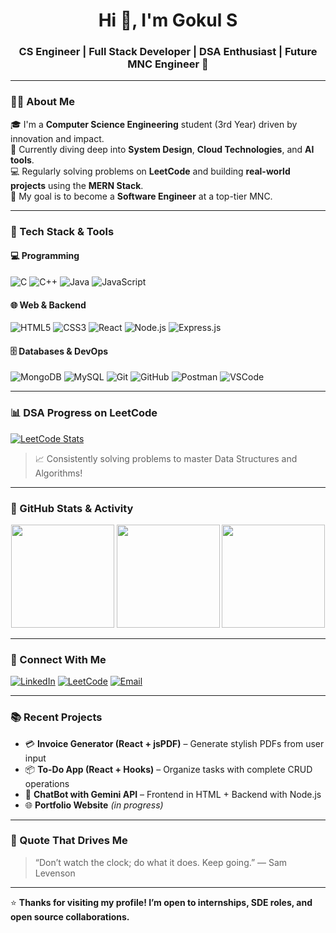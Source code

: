 <h1 align="center">Hi 👋, I'm Gokul S</h1>
<h3 align="center">CS Engineer | Full Stack Developer | DSA Enthusiast | Future MNC Engineer 🚀</h3>

---

### 🧑‍🎓 About Me

🎓 I'm a **Computer Science Engineering** student (3rd Year) driven by innovation and impact.  
🌱 Currently diving deep into **System Design**, **Cloud Technologies**, and **AI tools**.  
💻 Regularly solving problems on **LeetCode** and building **real-world projects** using the **MERN Stack**.  
🎯 My goal is to become a **Software Engineer** at a top-tier MNC.

---

### 💼 Tech Stack & Tools

#### 💻 Programming
![C](https://img.shields.io/badge/C-00599C?style=flat&logo=c&logoColor=white)
![C++](https://img.shields.io/badge/C++-00599C?style=flat&logo=c%2B%2B&logoColor=white)
![Java](https://img.shields.io/badge/Java-007396?style=flat&logo=java&logoColor=white)
![JavaScript](https://img.shields.io/badge/JavaScript-F7DF1E?style=flat&logo=javascript&logoColor=black)

#### 🌐 Web & Backend
![HTML5](https://img.shields.io/badge/HTML5-E34F26?style=flat&logo=html5&logoColor=white)
![CSS3](https://img.shields.io/badge/CSS3-1572B6?style=flat&logo=css3&logoColor=white)
![React](https://img.shields.io/badge/React-20232A?style=flat&logo=react&logoColor=61DAFB)
![Node.js](https://img.shields.io/badge/Node.js-339933?style=flat&logo=node.js&logoColor=white)
![Express.js](https://img.shields.io/badge/Express.js-000000?style=flat&logo=express&logoColor=white)

#### 🗄️ Databases & DevOps
![MongoDB](https://img.shields.io/badge/MongoDB-4EA94B?style=flat&logo=mongodb&logoColor=white)
![MySQL](https://img.shields.io/badge/MySQL-00758F?style=flat&logo=mysql&logoColor=white)
![Git](https://img.shields.io/badge/Git-F05032?style=flat&logo=git&logoColor=white)
![GitHub](https://img.shields.io/badge/GitHub-181717?style=flat&logo=github&logoColor=white)
![Postman](https://img.shields.io/badge/Postman-FF6C37?style=flat&logo=postman&logoColor=white)
![VSCode](https://img.shields.io/badge/VSCode-007ACC?style=flat&logo=visual-studio-code&logoColor=white)

---

### 📊 DSA Progress on LeetCode

[![LeetCode Stats](https://leetcard.jacoblin.cool/gokul_s?theme=dark&font=Karma&ext=heatmap)](https://leetcode.com/gokul_s)

> 📈 Consistently solving problems to master Data Structures and Algorithms!

---

### 🚀 GitHub Stats & Activity

<p align="center">
  <img src="https://github-readme-stats.vercel.app/api?username=gokul-12-abc&show_icons=true&theme=radical" height="165"/>
  <img src="https://github-readme-streak-stats.herokuapp.com?user=gokul-12-abc&theme=radical&hide_border=false" height="165"/>
  <img src="https://github-readme-stats.vercel.app/api/top-langs/?username=gokul-12-abc&layout=compact&theme=radical" height="165"/>
</p>

---

### 🔗 Connect With Me

[![LinkedIn](https://img.shields.io/badge/LinkedIn-blue?style=flat&logo=linkedin)](https://www.linkedin.com/in/gokul_s/)
[![LeetCode](https://img.shields.io/badge/LeetCode-FFA116?style=flat&logo=leetcode&logoColor=black)](https://leetcode.com/gokul_s/)
[![Email](https://img.shields.io/badge/Email-D14836?style=flat&logo=gmail&logoColor=white)](mailto:gokul@example.com)

---

### 📚 Recent Projects

- 💳 **Invoice Generator (React + jsPDF)** – Generate stylish PDFs from user input  
- 📦 **To-Do App (React + Hooks)** – Organize tasks with complete CRUD operations  
- 📡 **ChatBot with Gemini API** – Frontend in HTML + Backend with Node.js  
- 🌐 **Portfolio Website** *(in progress)*

---

### 🧠 Quote That Drives Me

> “Don’t watch the clock; do what it does. Keep going.” — Sam Levenson

---

⭐ **Thanks for visiting my profile! I’m open to internships, SDE roles, and open source collaborations.**

